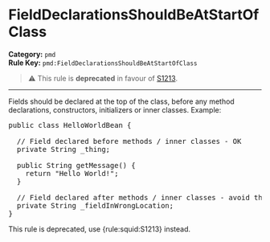 
# FieldDeclarationsShouldBeAtStartOfClass
**Category:** `pmd`<br/>
**Rule Key:** `pmd:FieldDeclarationsShouldBeAtStartOfClass`<br/>
> :warning: This rule is **deprecated** in favour of [S1213](https://rules.sonarsource.com/java/RSPEC-1213).

-----

Fields should be declared at the top of the class, before any method declarations, constructors, initializers or inner classes. Example:
<pre>
public class HelloWorldBean {

  // Field declared before methods / inner classes - OK
  private String _thing;

  public String getMessage() {
    return "Hello World!";
  }

  // Field declared after methods / inner classes - avoid this
  private String _fieldInWrongLocation;
}
</pre>

<p>
  This rule is deprecated, use {rule:squid:S1213} instead.
</p>


